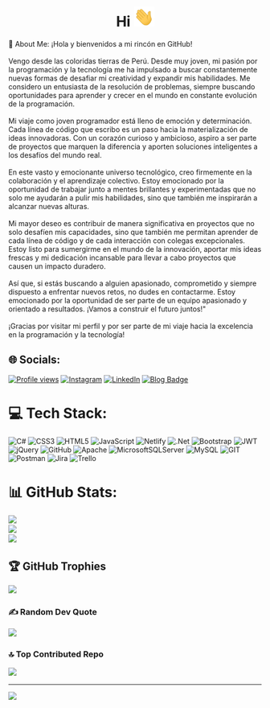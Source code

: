 <h1 align="center">Hi <img src="https://raw.githubusercontent.com/ABSphreak/ABSphreak/master/gifs/Hi.gif" width="40" /></h1>
💫 About Me:
¡Hola y bienvenidos a mi rincón en GitHub!<br><br>Vengo desde las coloridas tierras de Perú. Desde muy joven, mi pasión por la programación y la tecnología me ha impulsado a buscar constantemente nuevas formas de desafiar mi creatividad y expandir mis habilidades. Me considero un entusiasta de la resolución de problemas, siempre buscando oportunidades para aprender y crecer en el mundo en constante evolución de la programación.<br><br>Mi viaje como joven programador está lleno de emoción y determinación. Cada línea de código que escribo es un paso hacia la materialización de ideas innovadoras. Con un corazón curioso y ambicioso, aspiro a ser parte de proyectos que marquen la diferencia y aporten soluciones inteligentes a los desafíos del mundo real.<br><br>En este vasto y emocionante universo tecnológico, creo firmemente en la colaboración y el aprendizaje colectivo. Estoy emocionado por la oportunidad de trabajar junto a mentes brillantes y experimentadas que no solo me ayudarán a pulir mis habilidades, sino que también me inspirarán a alcanzar nuevas alturas.<br><br>Mi mayor deseo es contribuir de manera significativa en proyectos que no solo desafíen mis capacidades, sino que también me permitan aprender de cada línea de código y de cada interacción con colegas excepcionales. Estoy listo para sumergirme en el mundo de la innovación, aportar mis ideas frescas y mi dedicación incansable para llevar a cabo proyectos que causen un impacto duradero.<br><br>Así que, si estás buscando a alguien apasionado, comprometido y siempre dispuesto a enfrentar nuevos retos, no dudes en contactarme. Estoy emocionado por la oportunidad de ser parte de un equipo apasionado y orientado a resultados. ¡Vamos a construir el futuro juntos!"<br><br>¡Gracias por visitar mi perfil y por ser parte de mi viaje hacia la excelencia en la programación y la tecnología!


## 🌐 Socials:
[![Profile views](https://komarev.com/ghpvc/?username=AlexanderG8&style=flat-square)](https://github.com/AlexanderG8)
[![Instagram](https://img.shields.io/badge/Instagram-%23E4405F.svg?logo=Instagram&logoColor=white)](https://www.instagram.com/alexand_a8/) [![LinkedIn](https://img.shields.io/badge/LinkedIn-%230077B5.svg?logo=linkedin&logoColor=white)](https://www.linkedin.com/in/alexander-gomez-130587268/) [![Blog Badge](https://img.shields.io/badge/Website-3b5998?style=flat-square&logo=google-chrome&logoColor=white)](https://alexandergomez.netlify.app/)

# 💻 Tech Stack:
![C#](https://img.shields.io/badge/c%23-%23239120.svg?style=for-the-badge&logo=c-sharp&logoColor=white) ![CSS3](https://img.shields.io/badge/css3-%231572B6.svg?style=for-the-badge&logo=css3&logoColor=white) ![HTML5](https://img.shields.io/badge/html5-%23E34F26.svg?style=for-the-badge&logo=html5&logoColor=white) ![JavaScript](https://img.shields.io/badge/javascript-%23323330.svg?style=for-the-badge&logo=javascript&logoColor=%23F7DF1E) ![Netlify](https://img.shields.io/badge/netlify-%23000000.svg?style=for-the-badge&logo=netlify&logoColor=#00C7B7) ![.Net](https://img.shields.io/badge/.NET-5C2D91?style=for-the-badge&logo=.net&logoColor=white) ![Bootstrap](https://img.shields.io/badge/bootstrap-%23563D7C.svg?style=for-the-badge&logo=bootstrap&logoColor=white) ![JWT](https://img.shields.io/badge/JWT-black?style=for-the-badge&logo=JSON%20web%20tokens) ![jQuery](https://img.shields.io/badge/jquery-%230769AD.svg?style=for-the-badge&logo=jquery&logoColor=white) ![GitHub](https://img.shields.io/badge/GitHub-%23121011.svg?style=for-the-badge&logo=github&logoColor=white) ![Apache](https://img.shields.io/badge/apache-%23D42029.svg?style=for-the-badge&logo=apache&logoColor=white) ![MicrosoftSQLServer](https://img.shields.io/badge/Microsoft%20SQL%20Sever-CC2927?style=for-the-badge&logo=microsoft%20sql%20server&logoColor=white) ![MySQL](https://img.shields.io/badge/mysql-%2300f.svg?style=for-the-badge&logo=mysql&logoColor=white) ![GIT](https://img.shields.io/badge/Git-fc6d26?style=for-the-badge&logo=git&logoColor=white) ![Postman](https://img.shields.io/badge/Postman-FF6C37?style=for-the-badge&logo=postman&logoColor=white) ![Jira](https://img.shields.io/badge/jira-%230A0FFF.svg?style=for-the-badge&logo=jira&logoColor=white) ![Trello](https://img.shields.io/badge/Trello-%23026AA7.svg?style=for-the-badge&logo=Trello&logoColor=white)
# 📊 GitHub Stats:
![](https://github-readme-stats.vercel.app/api?username=AlexanderG8&theme=tokyonight&hide_border=false&include_all_commits=false&count_private=false)<br/>
![](https://github-readme-streak-stats.herokuapp.com/?user=AlexanderG8&theme=tokyonight&hide_border=false)<br/>
![](https://github-readme-stats.vercel.app/api/top-langs/?username=AlexanderG8&theme=tokyonight&hide_border=false&include_all_commits=false&count_private=false&layout=compact)

## 🏆 GitHub Trophies
![](https://github-profile-trophy.vercel.app/?username=AlexanderG8&theme=darkhub&no-frame=false&no-bg=true&margin-w=4)

### ✍️ Random Dev Quote
![](https://quotes-github-readme.vercel.app/api?type=horizontal&theme=radical)

### 🔝 Top Contributed Repo
![](https://github-contributor-stats.vercel.app/api?username=AlexanderG8&limit=5&theme=dark&combine_all_yearly_contributions=true)

---
[![](https://visitcount.itsvg.in/api?id=AlexanderG8&icon=0&color=0)](https://visitcount.itsvg.in)

<!-- Proudly created with GPRM ( https://gprm.itsvg.in ) -->
